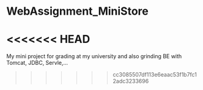 # WebAssignment_MiniStore
<<<<<<< HEAD
=======
My mini project for grading at my university and also grinding BE with Tomcat, JDBC, Servle,...
>>>>>>> cc3085507df113e6eaac53f1b7fc12adc3233696
